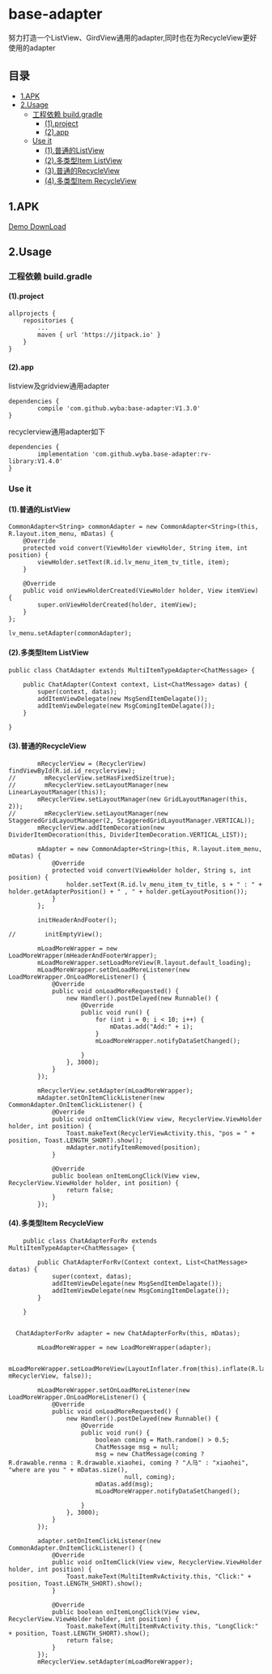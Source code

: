 # base-adapter

努力打造一个ListView、GirdView通用的adapter,同时也在为RecycleView更好使用的adapter

## 目录

* [1.APK](#1apk)
* [2.Usage](#2usage)
    * [工程依赖 build.gradle](#工程依赖-buildgradle)
        * [(1).project](#1project)
        * [(2).app](#2app)
    * [Use it](#use-it)
        * [(1).普通的ListView](#1普通的listview)
        * [(2).多类型Item ListView](#2多类型item-listview)
        * [(3).普通的RecycleView](#3普通的recycleview)
        * [(4).多类型Item RecycleView](#4多类型item-recycleview)

## 1.APK
 
 [Demo DownLoad](/app/release/app-release.apk?raw=true)
        
## 2.Usage

### 工程依赖 build.gradle

#### (1).project

    allprojects {
		repositories {
			...
			maven { url 'https://jitpack.io' }
		}
	}

#### (2).app

listview及gridview通用adapter

	dependencies {
	        compile 'com.github.wyba:base-adapter:V1.3.0'
	}
	
recyclerview通用adapter如下	

	dependencies {
	        implementation 'com.github.wyba.base-adapter:rv-library:V1.4.0'
	}

### Use it

#### (1).普通的ListView

    CommonAdapter<String> commonAdapter = new CommonAdapter<String>(this, R.layout.item_menu, mDatas) {
        @Override
        protected void convert(ViewHolder viewHolder, String item, int position) {
            viewHolder.setText(R.id.lv_menu_item_tv_title, item);
        }

        @Override
        public void onViewHolderCreated(ViewHolder holder, View itemView) {
            super.onViewHolderCreated(holder, itemView);
        }
    };

    lv_menu.setAdapter(commonAdapter);

#### (2).多类型Item ListView

    public class ChatAdapter extends MultiItemTypeAdapter<ChatMessage> {
    
        public ChatAdapter(Context context, List<ChatMessage> datas) {
            super(context, datas);
            addItemViewDelegate(new MsgSendItemDelagate());
            addItemViewDelegate(new MsgComingItemDelagate());
        }
    
    }

#### (3).普通的RecycleView

            mRecyclerView = (RecyclerView) findViewById(R.id.id_recyclerview);
    //        mRecyclerView.setHasFixedSize(true);
    //        mRecyclerView.setLayoutManager(new LinearLayoutManager(this));
            mRecyclerView.setLayoutManager(new GridLayoutManager(this, 2));
    //        mRecyclerView.setLayoutManager(new StaggeredGridLayoutManager(2, StaggeredGridLayoutManager.VERTICAL));
            mRecyclerView.addItemDecoration(new DividerItemDecoration(this, DividerItemDecoration.VERTICAL_LIST));
    
            mAdapter = new CommonAdapter<String>(this, R.layout.item_menu, mDatas) {
                @Override
                protected void convert(ViewHolder holder, String s, int position) {
                    holder.setText(R.id.lv_menu_item_tv_title, s + " : " + holder.getAdapterPosition() + " , " + holder.getLayoutPosition());
                }
            };
    
            initHeaderAndFooter();
    
    //        initEmptyView();
    
            mLoadMoreWrapper = new LoadMoreWrapper(mHeaderAndFooterWrapper);
            mLoadMoreWrapper.setLoadMoreView(R.layout.default_loading);
            mLoadMoreWrapper.setOnLoadMoreListener(new LoadMoreWrapper.OnLoadMoreListener() {
                @Override
                public void onLoadMoreRequested() {
                    new Handler().postDelayed(new Runnable() {
                        @Override
                        public void run() {
                            for (int i = 0; i < 10; i++) {
                                mDatas.add("Add:" + i);
                            }
                            mLoadMoreWrapper.notifyDataSetChanged();
    
                        }
                    }, 3000);
                }
            });
    
            mRecyclerView.setAdapter(mLoadMoreWrapper);
            mAdapter.setOnItemClickListener(new CommonAdapter.OnItemClickListener() {
                @Override
                public void onItemClick(View view, RecyclerView.ViewHolder holder, int position) {
                    Toast.makeText(RecyclerViewActivity.this, "pos = " + position, Toast.LENGTH_SHORT).show();
                    mAdapter.notifyItemRemoved(position);
                }
    
                @Override
                public boolean onItemLongClick(View view, RecyclerView.ViewHolder holder, int position) {
                    return false;
                }
            });

#### (4).多类型Item RecycleView

        public class ChatAdapterForRv extends MultiItemTypeAdapter<ChatMessage> {
        
            public ChatAdapterForRv(Context context, List<ChatMessage> datas) {
                super(context, datas);
                addItemViewDelegate(new MsgSendItemDelagate());
                addItemViewDelegate(new MsgComingItemDelagate());
            }
        
        }
        
        
      ChatAdapterForRv adapter = new ChatAdapterForRv(this, mDatas);
    
            mLoadMoreWrapper = new LoadMoreWrapper(adapter);
    
            mLoadMoreWrapper.setLoadMoreView(LayoutInflater.from(this).inflate(R.layout.default_loading, mRecyclerView, false));
    
            mLoadMoreWrapper.setOnLoadMoreListener(new LoadMoreWrapper.OnLoadMoreListener() {
                @Override
                public void onLoadMoreRequested() {
                    new Handler().postDelayed(new Runnable() {
                        @Override
                        public void run() {
                            boolean coming = Math.random() > 0.5;
                            ChatMessage msg = null;
                            msg = new ChatMessage(coming ? R.drawable.renma : R.drawable.xiaohei, coming ? "人马" : "xiaohei", "where are you " + mDatas.size(),
                                    null, coming);
                            mDatas.add(msg);
                            mLoadMoreWrapper.notifyDataSetChanged();
    
                        }
                    }, 3000);
                }
            });
    
            adapter.setOnItemClickListener(new CommonAdapter.OnItemClickListener() {
                @Override
                public void onItemClick(View view, RecyclerView.ViewHolder holder, int position) {
                    Toast.makeText(MultiItemRvActivity.this, "Click:" + position, Toast.LENGTH_SHORT).show();
                }
    
                @Override
                public boolean onItemLongClick(View view, RecyclerView.ViewHolder holder, int position) {
                    Toast.makeText(MultiItemRvActivity.this, "LongClick:" + position, Toast.LENGTH_SHORT).show();
                    return false;
                }
            });
            mRecyclerView.setAdapter(mLoadMoreWrapper);